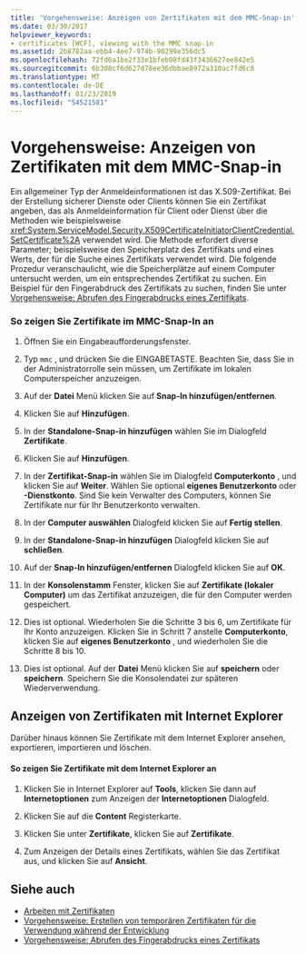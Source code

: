 ```yaml
---
title: 'Vorgehensweise: Anzeigen von Zertifikaten mit dem MMC-Snap-in'
ms.date: 03/30/2017
helpviewer_keywords:
- certificates [WCF], viewing with the MMC snap-in
ms.assetid: 2b8782aa-ebb4-4ee7-974b-90299e356dc5
ms.openlocfilehash: 72fd6a1be2f33e1bfeb08fd43f3436627ee842e5
ms.sourcegitcommit: 6b308cf6d627d78ee36dbbae8972a310ac7fd6c8
ms.translationtype: MT
ms.contentlocale: de-DE
ms.lasthandoff: 01/23/2019
ms.locfileid: "54521581"
---
```

# <a name="how-to-view-certificates-with-the-mmc-snap-in"></a>Vorgehensweise: Anzeigen von Zertifikaten mit dem MMC-Snap-in
Ein allgemeiner Typ der Anmeldeinformationen ist das X.509-Zertifikat. Bei der Erstellung sicherer Dienste oder Clients können Sie ein Zertifikat angeben, das als Anmeldeinformation für Client oder Dienst über die Methoden wie beispielsweise <xref:System.ServiceModel.Security.X509CertificateInitiatorClientCredential.SetCertificate%2A> verwendet wird. Die Methode erfordert diverse Parameter; beispielsweise den Speicherplatz des Zertifikats und eines Werts, der für die Suche eines Zertifikats verwendet wird. Die folgende Prozedur veranschaulicht, wie die Speicherplätze auf einem Computer untersucht werden, um ein entsprechendes Zertifikat zu suchen. Ein Beispiel für den Fingerabdruck des Zertifikats zu suchen, finden Sie unter [Vorgehensweise: Abrufen des Fingerabdrucks eines Zertifikats](../../../../docs/framework/wcf/feature-details/how-to-retrieve-the-thumbprint-of-a-certificate.md).  
  
### <a name="to-view-certificates-in-the-mmc-snap-in"></a>So zeigen Sie Zertifikate im MMC-Snap-In an  
  
1.  Öffnen Sie ein Eingabeaufforderungsfenster.  
  
2.  Typ `mmc` , und drücken Sie die EINGABETASTE. Beachten Sie, dass Sie in der Administratorrolle sein müssen, um Zertifikate im lokalen Computerspeicher anzuzeigen.  
  
3.  Auf der **Datei** Menü klicken Sie auf **Snap-In hinzufügen/entfernen**.  
  
4.  Klicken Sie auf **Hinzufügen**.  
  
5.  In der **Standalone-Snap-in hinzufügen** wählen Sie im Dialogfeld **Zertifikate**.  
  
6.  Klicken Sie auf **Hinzufügen**.  
  
7.  In der **Zertifikat-Snap-in** wählen Sie im Dialogfeld **Computerkonto** , und klicken Sie auf **Weiter**. Wählen Sie optional **eigenes Benutzerkonto** oder **-Dienstkonto**. Sind Sie kein Verwalter des Computers, können Sie Zertifikate nur für Ihr Benutzerkonto verwalten.  
  
8.  In der **Computer auswählen** Dialogfeld klicken Sie auf **Fertig stellen**.  
  
9. In der **Standalone-Snap-in hinzufügen** Dialogfeld klicken Sie auf **schließen**.  
  
10. Auf der **Snap-In hinzufügen/entfernen** Dialogfeld klicken Sie auf **OK**.  
  
11. In der **Konsolenstamm** Fenster, klicken Sie auf **Zertifikate (lokaler Computer)** um das Zertifikat anzuzeigen, die für den Computer werden gespeichert.  
  
12. Dies ist optional. Wiederholen Sie die Schritte 3 bis 6, um Zertifikate für Ihr Konto anzuzeigen. Klicken Sie in Schritt 7 anstelle **Computerkonto**, klicken Sie auf **eigenes Benutzerkonto** , und wiederholen Sie die Schritte 8 bis 10.  
  
13. Dies ist optional. Auf der **Datei** Menü klicken Sie auf **speichern** oder **speichern**. Speichern Sie die Konsolendatei zur späteren Wiederverwendung.  
  
## <a name="viewing-certificates-with-internet-explorer"></a>Anzeigen von Zertifikaten mit Internet Explorer  
 Darüber hinaus können Sie Zertifikate mit dem Internet Explorer ansehen, exportieren, importieren und löschen.  
  
#### <a name="to-view-certificates-with-internet-explorer"></a>So zeigen Sie Zertifikate mit dem Internet Explorer an  
  
1.  Klicken Sie in Internet Explorer auf **Tools**, klicken Sie dann auf **Internetoptionen** zum Anzeigen der **Internetoptionen** Dialogfeld.  
  
2.  Klicken Sie auf die **Content** Registerkarte.  
  
3.  Klicken Sie unter **Zertifikate**, klicken Sie auf **Zertifikate**.  
  
4.  Zum Anzeigen der Details eines Zertifikats, wählen Sie das Zertifikat aus, und klicken Sie auf **Ansicht**.  
  
## <a name="see-also"></a>Siehe auch
- [Arbeiten mit Zertifikaten](../../../../docs/framework/wcf/feature-details/working-with-certificates.md)
- [Vorgehensweise: Erstellen von temporären Zertifikaten für die Verwendung während der Entwicklung](../../../../docs/framework/wcf/feature-details/how-to-create-temporary-certificates-for-use-during-development.md)
- [Vorgehensweise: Abrufen des Fingerabdrucks eines Zertifikats](../../../../docs/framework/wcf/feature-details/how-to-retrieve-the-thumbprint-of-a-certificate.md)
